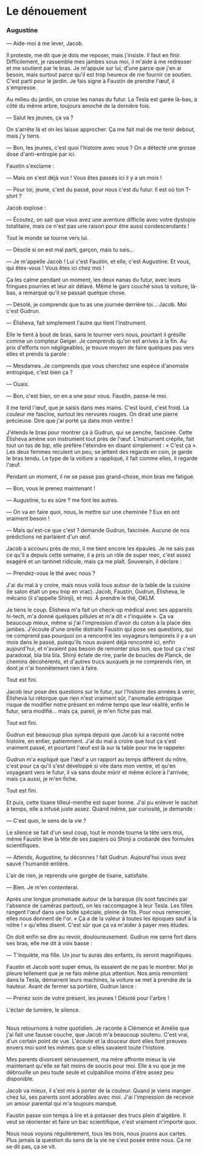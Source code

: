 # Le dénouement

### Augustine

— Aide-moi à me lever, Jacob.

Il proteste, me dit que je dois me reposer, mais j'insiste.
Il faut en finir.
Difficilement, je rassemble mes jambes sous moi, il m'aide à me redresser et me soutient par le bras.
Je m'appuie sur lui, d'une parce que j'en ai besoin, mais surtout parce qu'il est trop heureux de me fournir ce soutien.
C'est parti pour le jardin.
Je fais signe à Faustin de prendre l'œuf, il s'empresse.

Au milieu du jardin, on croise les nanas du futur.
La Tesla est garée là-bas, à côté du même arbre, toujours amoché de la dernière fois.

— Salut les jeunes, ça va ?

On s'arrête là et on les laisse approcher.
Ça me fait mal de me tenir debout, mais j'y tiens.

— Bon, les jeunes, c'est quoi l'histoire avec vous ? On a détecté une grosse dose d'anti-entropie par ici.

Faustin s'exclame :

— Mais on s'est déjà vus ! Vous êtes passés ici il y a un mois !

— Pour toi, jeune, c'est du passé, pour nous c'est du futur.
Il est où ton T-shirt ?

Jacob explose :

— Écoutez, on sait que vous avez une aventure difficile avec votre dystopie totalitaire, mais ce n'est pas une raison pour être aussi condescendants !

Tout le monde se tourne vers lui.

— Désolé si on est mal parti, garçon, mais tu sais...

— Je m'appelle Jacob !
Lui c'est Faustin, et elle, c'est Augustine.
Et vous, qui êtes-vous !
Vous êtes ici chez moi !

Ça les calme pendant un moment, les deux nanas du futur, avec leurs fringues pourries et leur air délavé.
Même le gars couché sous la voiture, là-bas, a remarqué qu'il se passait quelque chose.

— Désolé, je comprends que tu as une journée derrière toi... Jacob. Moi c'est Gudrun.

— Élisheva, fait simplement l'autre qui tient l'instrument.

Elle le tient à bout de bras, sans le tourner vers nous, pourtant il grésille comme un compteur Geiger.
Je comprends qu'on est arrivés à la fin.
Au prix d'efforts non négligeables, je trouve moyen de faire quelques pas vers elles et prends la parole :

— Mesdames.
Je comprends que vous cherchez une espèce d'anomalie entropique, c'est bien ça ?

— Ouais.

— Bon, c'est bien, on en a une pour vous. Faustin, passe-le moi.

Il me tend l'œuf, que je saisis dans mes mains.
C'est lourd, c'est froid.
La couleur me fascine, surtout les nervures rouges.
On dirait une pierre précieuse.
Dire que j'ai porté ça dans mon ventre !

J'étends le bras pour montrer ça à Gudrun, qui se penche, fascinée.
Cette Élisheva amène son instrument tout près de l'œuf.
L'instrument crépite, fait tout un tas de bip, elle préfère l'éteindre en disant simplement : « C'est ça ».
Les deux femmes reculent un peu, se jettent des regards en coin, je garde le bras tendu.
Le type de la voiture a rappliqué, il fait comme elles, il regarde l'œuf.

Pendant un moment, il ne se passe pas grand-chose, mon bras me fatigue.

— Bon, vous le prenez maintenant !

— Augustine, tu es sûre ? me font les autres.

— On va en faire quoi, nous, le mettre sur une cheminée ? Eux en ont vraiment besoin !

— Mais qu'est-ce que c'est ? demande Gudrun, fascinée.
Aucune de nos prédictions ne parlaient d'un œuf.

Jacob a accouru près de moi, il me tient encore les épaules.
Je ne sais pas ce qu'il a depuis cette semaine, il a pris un rôle de super mec, c'est assez exagéré et un tantinet ridicule, mais ça me plaît.
Souverain, il déclare :

— Prendez-vous le thé avec nous ?

J'ai du mal à y croire, mais nous voilà tous autour de la table de la cuisine (le salon était un peu trop en vrac).
Jacob, Faustin, Gudrun, Élisheva, le mécano (il s'appelle Shinji), et moi.
À prendre le thé, OKLM.

Je tiens le coup.
Élisheva m'a fait un check-up médical avec ses appareils hi-tech, m'a donné quelques pillules et m'a dit « t'inquiète ».
Ça va beaucoup mieux, même si j'ai l'impression d'avoir du coton à la place des jambes.
J'écoute d'une oreille distraite Faustin qui pose ses questions, qui ne comprend pas pourquoi on a rencontré les voyageurs temporels il y a un mois dans le passé, puisqu'ils nous avaient déjà rencontré ici, enfin aujourd'hui, et n'avaient pas besoin de remonter plus loin, que tout ça c'est paradoxal, bla bla bla.
Shinji éclate de rire, parle de boucles de Planck, de chemins décohérents, et d'autres trucs auxquels je ne comprends rien, et dont je n'ai honnêtement rien à faire.

Tout est fini.

Jacob leur pose des questions sur le futur, sur l'histoire des années à venir, Élisheva lui rétorque que rien n'est vraiment sûr, l'anomalie entropique risque de modifier notre présent en même temps que leur réalité, enfin le futur, sera modifié...
mais ça, pareil, je m'en fiche pas mal.

Tout est fini.

Gudrun est beaucoup plus sympa depuis que Jacob lui a raconté notre histoire, en entier, patiemment.
J'ai du mal à croire que tout ça s'est vraiment passé, et pourtant l'œuf est là sur la table pour me le rappeler.

Gudrun m'a expliqué que l'œuf a un rapport au temps différent du nôtre, c'est pour ça qu'il s'est développé si vite dans mon ventre, et qu'en voyageant vers le futur, il va sans doute mûrir et même éclore à l'arrivée, mais ça aussi, je m'en fiche.

Tout est fini.

Et puis, cette tisane tilleul-menthe est super bonne.
J'ai pu enlever le sachet à temps, elle a infusé juste assez.
Quand même, par curiosité, je demande :

— C'est quoi, le sens de la vie ?

Le silence se fait d'un seul coup, tout le monde tourne la tête vers moi, même Faustin lève la tête de ses papiers où Shinji a crobardé des formules scientifiques.

— Attends, Augustine, tu déconnes ! fait Gudrun. Aujourd'hui vous avez sauvé l'humanité entière.

L'air de rien, je reprends une gorgée de tisane, satisfaite.

— Bien. Je m'en contenterai.

Après une longue promenade autour de la baraque (ils sont fascinés par l'absence de caméras partout), on les raccompagne à leur Tesla.
Les filles rangent l'œuf dans une boîte spéciale, pleine de fils.
Pour nous remercier, elles nous donnent de l'or.
« Ça a de la valeur à toutes les époques sauf à la nôtre ! » qu'elles disent.
C'est sûr que ça va m'aider à payer mes études.

On doit enfin se dire au revoir, douloureusement.
Gudrun me serre fort dans ses bras, elle me dit à voix basse :

— T'inquiète, ma fille. Un jour tu auras des enfants, ils seront magnifiques.

Faustin et Jacob sont super émus, ils essaient de ne pas le montrer.
Moi je pleure tellement que je ne fais même plus attention.
Nos amis remontent dans la Tesla, démarrent leurs machines, la voiture se met à prendre de la hauteur.
Avant de fermer sa portière, Gudrun lance :

— Prenez soin de votre présent, les jeunes ! Désolé pour l'arbre !

L'éclair de lumière, le silence.<br /><br />

Nous retournons à notre quotidien.
Je raconte à Clémence et Amélie que j'ai fait une fausse couche, que Jacob m'a beaucoup soutenu.
C'est vrai, d'un certain point de vue.
L'écoute et la douceur dont elles font preuves envers moi sont les mêmes que si elles savaient toute l'histoire.

Mes parents divorcent sérieusement, ma mère affronte mieux la vie maintenant qu'elle se fait moins de soucis pour moi.
Elle a vu que je me débrouille un peu toute seule et culpabilise moins d'être assez peu disponible.

Jacob va mieux, il s'est mis à porter de la couleur.
Quand je viens manger chez lui, ses parents sont adorables avec moi.
J'ai l'impression de recevoir un amour parental qui m'a toujours manqué.

Faustin passe son temps à lire et à potasser des trucs plein d'algèbre.
Il veut se réorienter et faire un bac scientifique, c'est vraiment n'importe quoi.

Nous nous voyons régulièrement, tous les trois, nous jouons aux cartes.
Plus jamais la question du sens de la vie ne s'est posée entre nous.
Ça ne se dit pas, ça se vit.
